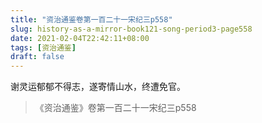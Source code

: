 ```yaml
---
title: "资治通鉴卷第一百二十一宋纪三p558"
slug: history-as-a-mirror-book121-song-period3-page558
date: 2021-02-04T22:42:11+08:00
tags: [资治通鉴]
draft: false
---
```


谢灵运郁郁不得志，遂寄情山水，终遭免官。

> 《资治通鉴》卷第一百二十一宋纪三p558
